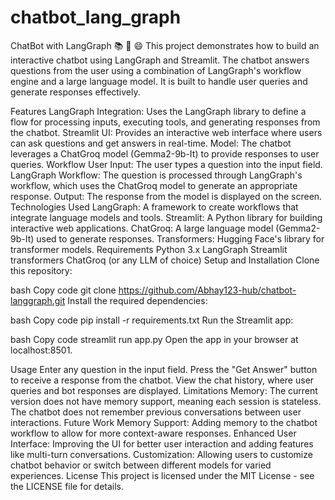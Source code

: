 # chatbot_lang_graph
ChatBot with LangGraph 📚 🤖 😄
This project demonstrates how to build an interactive chatbot using LangGraph and Streamlit. The chatbot answers questions from the user using a combination of LangGraph's workflow engine and a large language model. It is built to handle user queries and generate responses effectively.

Features
LangGraph Integration: Uses the LangGraph library to define a flow for processing inputs, executing tools, and generating responses from the chatbot.
Streamlit UI: Provides an interactive web interface where users can ask questions and get answers in real-time.
Model: The chatbot leverages a ChatGroq model (Gemma2-9b-It) to provide responses to user queries.
Workflow
User Input: The user types a question into the input field.
LangGraph Workflow: The question is processed through LangGraph's workflow, which uses the ChatGroq model to generate an appropriate response.
Output: The response from the model is displayed on the screen.
Technologies Used
LangGraph: A framework to create workflows that integrate language models and tools.
Streamlit: A Python library for building interactive web applications.
ChatGroq: A large language model (Gemma2-9b-It) used to generate responses.
Transformers: Hugging Face's library for transformer models.
Requirements
Python 3.x
LangGraph
Streamlit
transformers
ChatGroq (or any LLM of choice)
Setup and Installation
Clone this repository:

bash
Copy code
git clone https://github.com/Abhay123-hub/chatbot-langgraph.git
Install the required dependencies:

bash
Copy code
pip install -r requirements.txt
Run the Streamlit app:

bash
Copy code
streamlit run app.py
Open the app in your browser at localhost:8501.

Usage
Enter any question in the input field.
Press the "Get Answer" button to receive a response from the chatbot.
View the chat history, where user queries and bot responses are displayed.
Limitations
Memory: The current version does not have memory support, meaning each session is stateless. The chatbot does not remember previous conversations between user interactions.
Future Work
Memory Support: Adding memory to the chatbot workflow to allow for more context-aware responses.
Enhanced User Interface: Improving the UI for better user interaction and adding features like multi-turn conversations.
Customization: Allowing users to customize chatbot behavior or switch between different models for varied experiences.
License
This project is licensed under the MIT License - see the LICENSE file for details.

